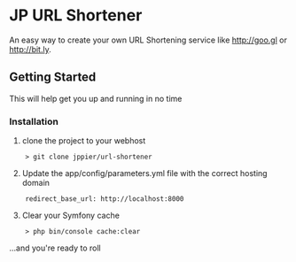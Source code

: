 # JP URL Shortener

An easy way to create your own URL Shortening service like http://goo.gl or http://bit.ly.

## Getting Started

This will help get you up and running in no time

### Installation

1. clone the project to your webhost
```
    > git clone jppier/url-shortener
```
2. Update the app/config/parameters.yml file with the correct hosting domain
```
    redirect_base_url: http://localhost:8000
```
3. Clear your Symfony cache
```
    > php bin/console cache:clear
```

...and you're ready to roll

